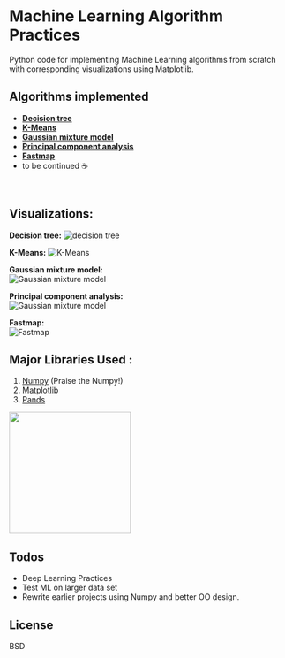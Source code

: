 # Machine Learning Algorithm Practices 

Python code for implementing Machine Learning algorithms from scratch with corresponding visualizations using Matplotlib. 

Algorithms implemented
----------------------
  - **[Decision tree](https://en.wikipedia.org/wiki/Decision_tree)**
  - **[K-Means](https://en.wikipedia.org/wiki/K-means_clustering)**
  - **[Gaussian mixture model](https://en.wikipedia.org/wiki/Mixture_model)**
  - **[Principal component analysis](https://en.wikipedia.org/wiki/Principal_component_analysis)**
  - **[Fastmap](https://www.google.com/search?q=fastmap&oq=fastmap&aqs=chrome.0.69i59j69i60j69i61j69i60j69i59l2.2981j0j4&sourceid=chrome&ie=UTF-8)**
  - to be continued :coffee:
    
  <br>


Visualizations:
----------------------
**Decision tree:**
![decision tree ](https://i.imgur.com/tTbVq5O.png)
<br> 


**K-Means:**
 ![K-Means](https://i.imgur.com/BmTrMSw.png)
<br>


**Gaussian mixture model:**
<br>
![Gaussian mixture model ](https://i.imgur.com/FyiuJEO.png)
<br>


**Principal component analysis:**
<br>
![Gaussian mixture model ](https://i.imgur.com/5LsT9dX.png)
<br>


**Fastmap:**
<br>
![Fastmap ](https://i.imgur.com/RX65FLO.png)
<br>


Major Libraries Used :
----------------------
 1. [Numpy](http://www.numpy.org/) (Praise the Numpy!)
 2. [Matplotlib](https://matplotlib.org/)
 3. [Pands](http://pandas.pydata.org/)

<img src="https://i.imgur.com/JYobmUA.jpg" width="220">


Todos
----------------------

 - Deep Learning Practices
 - Test ML on larger data set
 - Rewrite earlier projects using Numpy and better OO design. 



License
----
BSD
